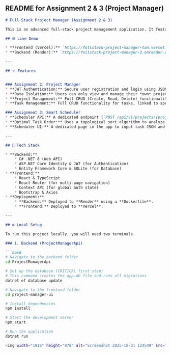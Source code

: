 ## README for Assignment 2 & 3 (Project Manager)

```markdown
# Full-Stack Project Manager (Assignment 2 & 3)

This is an advanced full-stack project management application. It features secure JWT authentication, a persistent database (SQLite), and a smart scheduling API.

## 🌐 Live Demo

* **Frontend (Vercel):** `https://fullstack-project-manager-tan.vercel.app`
* **Backend (Render):** `https://fullstack-project-manager-3.onrender.com`

---

## ✨ Features


### Assignment 2: Project Manager
* **JWT Authentication:** Secure user registration and login using JSON Web Tokens.
* **Data Isolation:** Users can only view and manage their *own* projects and tasks.
* **Project Management:** Full CRUD (Create, Read, Delete) functionality for projects.
* **Task Management:** Full CRUD functionality for tasks, linked to specific projects.

### Assignment 3: Smart Scheduler
* **Scheduler API:** A dedicated endpoint (`POST /api/v1/projects/{projectId}/schedule`) that accepts a list of tasks and their dependencies.
* **Optimal Task Order:** Uses a topological sort algorithm to analyze dependencies and return the most efficient work order.
* **Scheduler UI:** A dedicated page in the app to input task JSON and visualize the recommended schedule.

---

## 🚀 Tech Stack

* **Backend:**
    * C# .NET 8 (Web API)
    * ASP.NET Core Identity & JWT (for Authentication)
    * Entity Framework Core & SQLite (for Database)
* **Frontend:**
    * React & TypeScript
    * React Router (for multi-page navigation)
    * Context API (for global auth state)
    * Bootstrap & Axios
* **Deployment:**
    * **Backend:** Deployed to **Render** using a **Dockerfile**.
    * **Frontend:** Deployed to **Vercel**.

---

## ⚙️ Local Setup

To run this project locally, you will need two terminals.

### 1. Backend (ProjectManagerApi)

```bash
# Navigate to the backend folder
cd ProjectManagerApi

# Set up the database (CRITICAL first step)
# This command creates the app.db file and runs all migrations
dotnet ef database update

# Navigate to the frontend folder
cd project-manager-ui

# Install dependencies
npm install

# Start the development server
npm start

# Run the application
dotnet run

<img width="1916" height="878" alt="Screenshot 2025-10-31 124549" src="https://github.com/user-attachments/assets/df08f027-1db4-45b3-b78b-4733c8a54bf8" />
